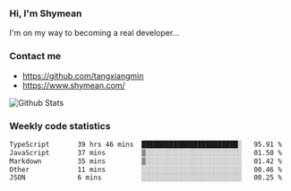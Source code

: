 ### Hi, I'm Shymean

I'm on my way to becoming a real developer...

### Contact me

- <https://github.com/tangxiangmin>
- <https://www.shymean.com/>

![Github Stats](https://github-readme-stats.vercel.app/api?username=tangxiangmin&show_icons=true&theme=dark)


###  Weekly code statistics

<!--START_SECTION:waka-->

```txt
TypeScript       39 hrs 46 mins  ████████████████████████░   95.91 %
JavaScript       37 mins         ▒░░░░░░░░░░░░░░░░░░░░░░░░   01.50 %
Markdown         35 mins         ▒░░░░░░░░░░░░░░░░░░░░░░░░   01.42 %
Other            11 mins         ░░░░░░░░░░░░░░░░░░░░░░░░░   00.46 %
JSON             6 mins          ░░░░░░░░░░░░░░░░░░░░░░░░░   00.25 %
```

<!--END_SECTION:waka-->